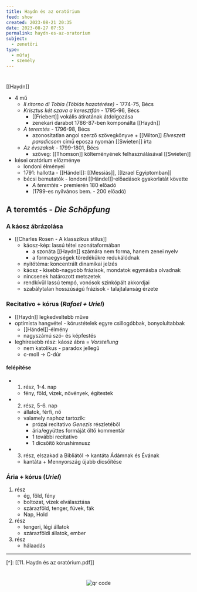 ```yaml
---
title: Haydn és az oratórium
feed: show
created: 2023-08-21 20:35
date: 2023-08-27 07:53
permalink: haydn-es-az-oratorium
subject:
  - zenetöri
type:
  - műfaj
  - személy
---
```

#
[[Haydn]]

- 4 mű
	- *Il ritorno di Tobia (Tóbiás hazatérése)* - 1774-75, Bécs
	- *Krisztus két szava a keresztfán* - 1795-96, Bécs
		- [[Friebert]] vokális átiratának átdolgozása
		- zenekari darabot 1786-87-ben komponálta [[Haydn]]
	- *A teremtés* - 1796-98, Bécs
		- azonosítatlan angol szerző szövegkönyve + [[Milton]] *Elveszett paradicsom* című eposza nyomán [[Swieten]] írta
	- *Az évszakok* - 1799-1801, Bécs
		- szöveg: [[Thomson]] költeményének felhasználásával [[Swieten]]
- kései oratórium előzménye
	- londoni élményei
	- 1791: hallotta - [[Händel]]: [[Messiás]], [[Izrael Egyiptomban]]
	- bécsi bemutatók - londoni [[Händel]]-előadások gyakorlatát követte
		- *A teremtés* - premierén 180 előadó
		- (1799-es nyilvános bem. - 200 előadó)

## A teremtés - *Die Schöpfung*

### A káosz ábrázolása

- [[Charles Rosen - A klasszikus stílus]]
	- káosz-kép: lassú tétel szonátaformában
		- a szonáta [[Haydn]] számára nem forma, hanem zenei nyelv
		- a formaegységek töredékükre redukálódnak
	- nyitótéma: koncentrált dinamikai jelzés
	- káosz - kisebb-nagyobb frázisok, mondatok egymásba olvadnak
	- nincsenek határozott metszetek
	- rendkívül lassú tempó, vonósok szinkópált akkordjai
	- szabálytalan hosszúságú frázisok - talajtalanság érzete

### Recitativo + kórus (*Rafael + Uriel*)

- [[Haydn]] legkedveltebb műve
- optimista hangvétel - kórustételek egyre csillogóbbak, bonyolultabbak
	- [[Händel]]-élmény
	- nagyszámú szó- és képfestés
- leghíresebb rész: káosz ábra = *Vorstellung*
	- nem katolikus - paradox jellegű
	- c-moll -> C-dúr
#### felépítése

- 1. rész, 1-4. nap
	- fény, föld, vizek, növények, égitestek
- 2. rész, 5-6. nap
	- állatok, férfi, nő
	- valamely naphoz tartozik:
		- prózai recitativo *Genezis* részletéből
		- ária/együttes formáját öltő kommentár
		- 1 további recitativo
		- 1 dicsőítő kórushimnusz
- 3. rész, elszakad a Bibliától -> kantáta Ádámnak és Évának
	- kantáta + Mennyország újabb dicsőítése

### Ária + kórus (*Uriel*)

1. rész
	- ég, föld, fény
	- boltozat, vizek elválasztása
	- szárazföld, tenger, füvek, fák
	- Nap, Hold
2. rész
	- tengeri, légi állatok
	- szárazföldi állatok, ember
3. rész
	- hálaadás

---
[^]: [[11. Haydn és az oratórium.pdf]]



#
<p style="text-align: center;"><img src="https://chart.googleapis.com/chart?cht=qr&chl=https://notes.andrasdenes.com/haydn-es-az-oratorium&chs=180x180&choe=UTF-8&chld=L|2" alt="qr code"></p>

